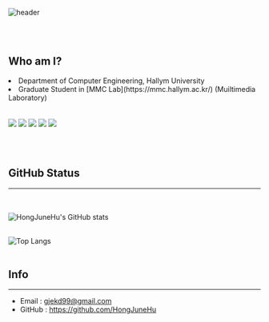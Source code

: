 ![header](https://capsule-render.vercel.app/api?type=wave&color=auto&height=300&section=header&text=Hong%20June%20Hu&animation=twinkling&fontColor=ffffff&fontSize=90)


<div align="left">
<br> </br>
<h2> <strong>Who am I?</strong> </h2> 
  <li>Department of Computer Engineering, Hallym University</li>
  <li>Graduate Student in [MMC Lab](https://mmc.hallym.ac.kr/) (Muiltimedia Laboratory)</li>
<br></br>
<a href="https://www.python.org"><img src="https://img.shields.io/badge/Python-3766AB?style=flat-square&logo=Python&logoColor=white"></a> <a href="https://en.cppreference.com/w/"><img src="https://img.shields.io/badge/C-A8B9CC?style=flat-square&logo=C&logoColor=white"></a> <a href="https://unity.com/"><img src="https://img.shields.io/badge/Unity-000000?style=flat-square&logo=Unity&logoColor=white"/></a> <a href="https://www.mysql.com
/"><img src="https://img.shields.io/badge/MySQL-0067A3?style=flat-square&logo=MySQL&logoColor=white"/></a> <a href="https://www.oracle.com/java/"><img src="https://img.shields.io/badge/Java-FF5500?style=flat-square&logo=Java&logoColor=white"/></a>
</img>
</div>

<br></br>

<!--## BaekJoon Status-->
<!--
---
<br></br>
[![Solved.ac 프로필](http://mazassumnida.wtf/api/v2/generate_badge?boj=gjekd99)](https://solved.ac/gjekd99/)
<br></br>
-->

## GitHub Status
---
<br></br>
![HongJuneHu's GitHub stats](https://github-readme-stats.vercel.app/api?username=HongJuneHu&show_icons=true&theme=radical)
<br></br>

![Top Langs](https://github-readme-stats.vercel.app/api/top-langs/?username=HongJuneHu&layout=Demo&theme=dark)
<br></br>

## Info
---
- Email : gjekd99@gmail.com
- GitHub : https://github.com/HongJuneHu
